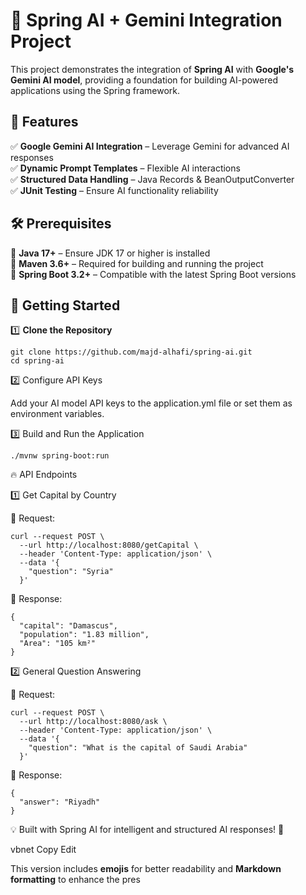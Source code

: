 # 🚀 Spring AI + Gemini Integration Project  

This project demonstrates the integration of **Spring AI** with **Google's Gemini AI model**, providing a foundation for building AI-powered applications using the Spring framework.  

## 🌟 Features  

✅ **Google Gemini AI Integration** – Leverage Gemini for advanced AI responses  
✅ **Dynamic Prompt Templates** – Flexible AI interactions  
✅ **Structured Data Handling** – Java Records & BeanOutputConverter  
✅ **JUnit Testing** – Ensure AI functionality reliability   

## 🛠️ Prerequisites  

🔹 **Java 17+** – Ensure JDK 17 or higher is installed  
🔹 **Maven 3.6+** – Required for building and running the project  
🔹 **Spring Boot 3.2+** – Compatible with the latest Spring Boot versions  

## 🚀 Getting Started  

1️⃣ **Clone the Repository**  
```
git clone https://github.com/majd-alhafi/spring-ai.git
cd spring-ai
```

2️⃣ Configure API Keys

Add your AI model API keys to the application.yml file or set them as environment variables.

3️⃣ Build and Run the Application

```
./mvnw spring-boot:run
```

🔥 API Endpoints

1️⃣ Get Capital by Country

📌 Request:

```
curl --request POST \
  --url http://localhost:8080/getCapital \
  --header 'Content-Type: application/json' \
  --data '{
    "question": "Syria"
  }'
```

📌 Response:

```
{
  "capital": "Damascus",
  "population": "1.83 million",
  "Area": "105 km²"
}
```

2️⃣ General Question Answering

📌 Request:

```
curl --request POST \
  --url http://localhost:8080/ask \
  --header 'Content-Type: application/json' \
  --data '{
    "question": "What is the capital of Saudi Arabia"
  }'
```
📌 Response:

```
{
  "answer": "Riyadh"
}
```


💡 Built with Spring AI for intelligent and structured AI responses! 🚀

vbnet
Copy
Edit

This version includes **emojis** for better readability and **Markdown formatting** to enhance the pres
